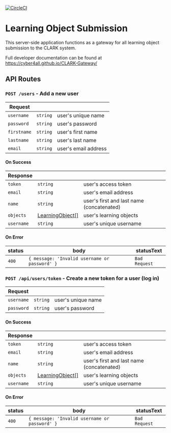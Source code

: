 [![CircleCI](https://circleci.com/gh/Cyber4All/CLARK-Gateway.svg?style=svg)](https://circleci.com/gh/Cyber4All/learning-object-submission)

# Learning Object Submission

This server-side application functions as a gateway for all learning object submission to the CLARK system.

Full developer documentation can be found at https://cyber4all.github.io/CLARK-Gateway/

## API Routes

### `POST /users` - Add a new user
Request | []() | []()
---|---|---
`username`|`string`|user's unique name
`password`|`string`|user's password
`firstname`|`string`|user's first name
`lastname`|`string`|user's last name
`email`|`string`|user's email address

#### On Success
Response | []() | []()
---|---|---
`token` | `string` | user's access token
`email` | `string` | user's email address
`name` | `string` | user's first and last name (concatenated)
`objects` | [LearningObject[]](https://github.com/Cyber4All/clark-entity#LearningObject) | user's learning objects
`username` | `string` | user's unique username

#### On Error
status | body | statusText
---|---|---
`400` | `{ message: 'Invalid username or password' }` | `Bad Request`

### `POST /api/users/token` - Create a new token for a user (log in)
Request | []() | []()
---|---|---
`username`|`string`|user's unique name
`password`|`string`|user's password

#### On Success
Response | []() | []()
---|---|---
`token` | `string` | user's access token
`email` | `string` | user's email address
`name` | `string` | user's first and last name (concatenated)
`objects` | [LearningObject[]](https://github.com/Cyber4All/clark-entity#LearningObject) | user's learning objects
`username` | `string` | user's unique username

#### On Error
status | body | statusText
---|---|---
`400` | `{ message: 'Invalid username or password' }` | `Bad Request`
